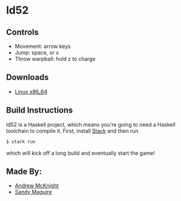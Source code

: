 # ld52

## Controls

- Movement: arrow keys
- Jump: space, or x
- Throw warpball: hold z to charge

## Downloads

- [Linux x86_64](https://files.jam.host/uploads/$314776/chickenman-x86_64-linux.AppImage)

## Build Instructions

ld52 is a Haskell project, which means you're going to need a Haskell toolchain
to compile it. First, install [Stack](https://docs.haskellstack.org/en/stable/)
and then run

```bash
$ stack run
```

which will kick off a long build and eventually start the game!


## Made By:

- [Andrew McKnight](https://github.com/amcknight/)
- [Sandy Maguire](https://github.com/isovector/)

